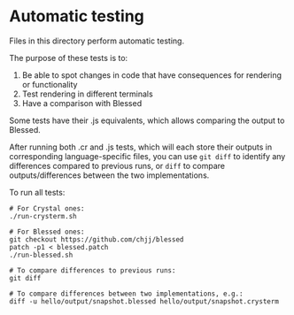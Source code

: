 # Automatic testing

Files in this directory perform automatic testing.

The purpose of these tests is to:

1. Be able to spot changes in code that have consequences for rendering or functionality
2. Test rendering in different terminals
3. Have a comparison with Blessed

Some tests have their .js equivalents, which allows comparing the output to Blessed.

After running both .cr and .js tests, which will each store their outputs in
corresponding language-specific files, you can use `git diff` to identify any differences
compared to previous runs, or `diff` to compare outputs/differences between the two
implementations.

To run all tests:

```
# For Crystal ones:
./run-crysterm.sh

# For Blessed ones:
git checkout https://github.com/chjj/blessed
patch -p1 < blessed.patch
./run-blessed.sh

# To compare differences to previous runs:
git diff

# To compare differences between two implementations, e.g.:
diff -u hello/output/snapshot.blessed hello/output/snapshot.crysterm
```
